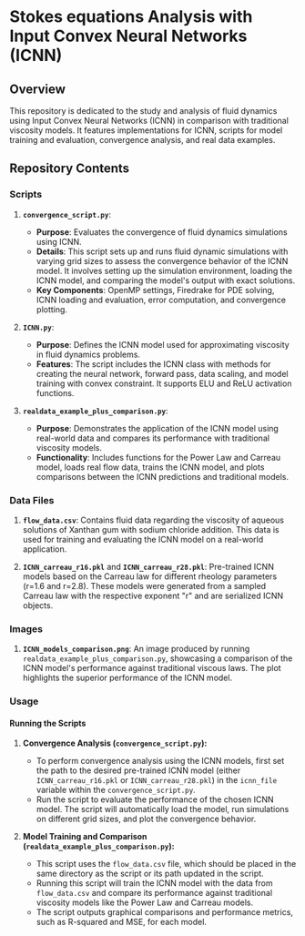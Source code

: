 # Stokes equations Analysis with Input Convex Neural Networks (ICNN)

## Overview

This repository is dedicated to the study and analysis of fluid dynamics using Input Convex Neural Networks (ICNN) in comparison with traditional viscosity models. It features implementations for ICNN, scripts for model training and evaluation, convergence analysis, and real data examples.

## Repository Contents

### Scripts

1. **`convergence_script.py`**:
   - **Purpose**: Evaluates the convergence of fluid dynamics simulations using ICNN.
   - **Details**: This script sets up and runs fluid dynamic simulations with varying grid sizes to assess the convergence behavior of the ICNN model. It involves setting up the simulation environment, loading the ICNN model, and comparing the model's output with exact solutions.
   - **Key Components**: OpenMP settings, Firedrake for PDE solving, ICNN loading and evaluation, error computation, and convergence plotting.

2. **`ICNN.py`**:
   - **Purpose**: Defines the ICNN model used for approximating viscosity in fluid dynamics problems.
   - **Features**: The script includes the ICNN class with methods for creating the neural network, forward pass, data scaling, and model training with convex constraint. It supports ELU and ReLU activation functions.

3. **`realdata_example_plus_comparison.py`**:
   - **Purpose**: Demonstrates the application of the ICNN model using real-world data and compares its performance with traditional viscosity models.
   - **Functionality**: Includes functions for the Power Law and Carreau model, loads real flow data, trains the ICNN model, and plots comparisons between the ICNN predictions and traditional models.

### Data Files

1. **`flow_data.csv`**: Contains fluid data regarding the viscosity of aqueous solutions of Xanthan gum with sodium chloride addition. This data is used for training and evaluating the ICNN model on a real-world application.

2. **`ICNN_carreau_r16.pkl`** and **`ICNN_carreau_r28.pkl`**: Pre-trained ICNN models based on the Carreau law for different rheology parameters (r=1.6 and r=2.8). These models were generated from a sampled Carreau law with the respective exponent "r" and are serialized ICNN objects.

### Images

1. **`ICNN_models_comparison.png`**: An image produced by running `realdata_example_plus_comparison.py`, showcasing a comparison of the ICNN model's performance against traditional viscous laws. The plot highlights the superior performance of the ICNN model.

### Usage

#### Running the Scripts

1. **Convergence Analysis (`convergence_script.py`):**
   - To perform convergence analysis using the ICNN models, first set the path to the desired pre-trained ICNN model (either `ICNN_carreau_r16.pkl` or `ICNN_carreau_r28.pkl`) in the `icnn_file` variable within the `convergence_script.py`.
   - Run the script to evaluate the performance of the chosen ICNN model. The script will automatically load the model, run simulations on different grid sizes, and plot the convergence behavior.

2. **Model Training and Comparison (`realdata_example_plus_comparison.py`):**
   - This script uses the `flow_data.csv` file, which should be placed in the same directory as the script or its path updated in the script.
   - Running this script will train the ICNN model with the data from `flow_data.csv` and compare its performance against traditional viscosity models like the Power Law and Carreau models.
   - The script outputs graphical comparisons and performance metrics, such as R-squared and MSE, for each model.
